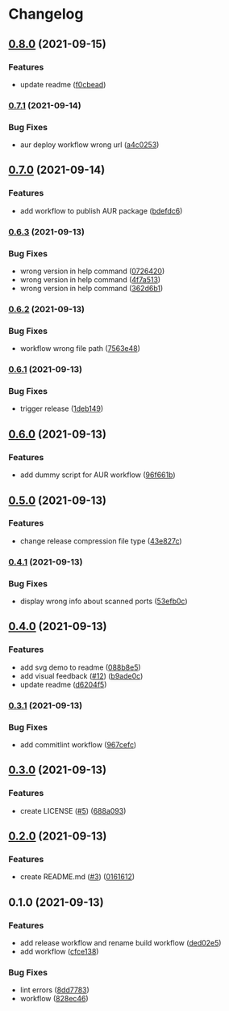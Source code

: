 # Changelog

## [0.8.0](https://www.github.com/joshmuente/knockson/compare/v0.7.1...v0.8.0) (2021-09-15)


### Features

* update readme ([f0cbead](https://www.github.com/joshmuente/knockson/commit/f0cbeadb41df578c244ab0f8e22a09d1567a33e2))

### [0.7.1](https://www.github.com/joshmuente/knockson/compare/v0.7.0...v0.7.1) (2021-09-14)


### Bug Fixes

* aur deploy workflow wrong url ([a4c0253](https://www.github.com/joshmuente/knockson/commit/a4c0253a84f82d327bff238b7f30030ee3491dba))

## [0.7.0](https://www.github.com/joshmuente/knockson/compare/v0.6.3...v0.7.0) (2021-09-14)


### Features

* add workflow to publish AUR package ([bdefdc6](https://www.github.com/joshmuente/knockson/commit/bdefdc62ff04504610574efe473dbef4816a973f))

### [0.6.3](https://www.github.com/joshmuente/knockson/compare/v0.6.2...v0.6.3) (2021-09-13)


### Bug Fixes

* wrong version in help command ([0726420](https://www.github.com/joshmuente/knockson/commit/072642011b86a026b8d443116710b67a4a24edf8))
* wrong version in help command ([4f7a513](https://www.github.com/joshmuente/knockson/commit/4f7a513992daba428431f570617c42303214e620))
* wrong version in help command ([362d6b1](https://www.github.com/joshmuente/knockson/commit/362d6b1c21215bfddb3160eeb2839db50f6be80f))

### [0.6.2](https://www.github.com/joshmuente/knockson/compare/v0.6.1...v0.6.2) (2021-09-13)


### Bug Fixes

* workflow wrong file path ([7563e48](https://www.github.com/joshmuente/knockson/commit/7563e487d5338d11187eb2ef4e2bae1dafe39a9c))

### [0.6.1](https://www.github.com/joshmuente/knockson/compare/v0.6.0...v0.6.1) (2021-09-13)


### Bug Fixes

* trigger release ([1deb149](https://www.github.com/joshmuente/knockson/commit/1deb14964f2afb545faf8a753d64622efd21ef9e))

## [0.6.0](https://www.github.com/joshmuente/knockson/compare/v0.5.0...v0.6.0) (2021-09-13)


### Features

* add dummy script for AUR workflow ([96f661b](https://www.github.com/joshmuente/knockson/commit/96f661b3f1ccb0e7eb35c201b688a79b321a36eb))

## [0.5.0](https://www.github.com/joshmuente/knockson/compare/v0.4.1...v0.5.0) (2021-09-13)


### Features

* change release compression file type ([43e827c](https://www.github.com/joshmuente/knockson/commit/43e827cf37152fb50d97a4a0869f286b3d13c37f))

### [0.4.1](https://www.github.com/joshmuente/knockson/compare/v0.4.0...v0.4.1) (2021-09-13)


### Bug Fixes

* display wrong info about scanned ports ([53efb0c](https://www.github.com/joshmuente/knockson/commit/53efb0cec286355d28cae3833d4555ade0cbaa53))

## [0.4.0](https://www.github.com/joshmuente/knockson/compare/v0.3.1...v0.4.0) (2021-09-13)


### Features

* add svg demo to readme ([088b8e5](https://www.github.com/joshmuente/knockson/commit/088b8e5d1573b35da2de1ddde3aefd52c0e97880))
* add visual feedback ([#12](https://www.github.com/joshmuente/knockson/issues/12)) ([b9ade0c](https://www.github.com/joshmuente/knockson/commit/b9ade0cdbc74f22f2372d8a6ee2d756bcfcda23e))
* update readme ([d6204f5](https://www.github.com/joshmuente/knockson/commit/d6204f590854657cac763192969033e110726b90))

### [0.3.1](https://www.github.com/joshmuente/knockson/compare/v0.3.0...v0.3.1) (2021-09-13)


### Bug Fixes

* add commitlint workflow ([967cefc](https://www.github.com/joshmuente/knockson/commit/967cefc629ba528c8ece4afba1d6aa523bf9b37f))

## [0.3.0](https://www.github.com/joshmuente/knockson/compare/v0.2.0...v0.3.0) (2021-09-13)


### Features

* create LICENSE ([#5](https://www.github.com/joshmuente/knockson/issues/5)) ([688a093](https://www.github.com/joshmuente/knockson/commit/688a093b0bedf82b0041355ed7a47c40cc4babbe))

## [0.2.0](https://www.github.com/joshmuente/knockson/compare/v0.1.0...v0.2.0) (2021-09-13)


### Features

* create README.md ([#3](https://www.github.com/joshmuente/knockson/issues/3)) ([0161612](https://www.github.com/joshmuente/knockson/commit/01616129c6bbe5bf86d30a349b3325d55f0e07b6))

## 0.1.0 (2021-09-13)


### Features

* add release workflow and rename build workflow ([ded02e5](https://www.github.com/joshmuente/knockson/commit/ded02e5e541a36a0b1f62424a8685b14b41787fa))
* add workflow ([cfce138](https://www.github.com/joshmuente/knockson/commit/cfce138337df98677a22c6289330b02791e2a9ca))


### Bug Fixes

* lint errors ([8dd7783](https://www.github.com/joshmuente/knockson/commit/8dd77834f6bb0b1640c4cbdd306221a4d00066a4))
* workflow ([828ec46](https://www.github.com/joshmuente/knockson/commit/828ec46c09f372566f90da0e00554736b9ab58d3))
